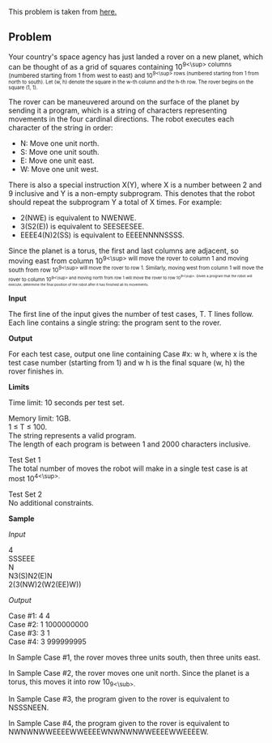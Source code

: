 This problem is taken from [here.](https://codingcompetitions.withgoogle.com/kickstart/round/000000000019ffc8/00000000002d83dc)

## Problem

Your country's space agency has just landed a rover on a new planet, which can be thought of as a grid of squares containing 10<sup>9<\sup> columns (numbered starting from 1 from west to east) and 10<sup>9<\sup> rows (numbered starting from 1 from north to south). Let (w, h) denote the square in the w-th column and the h-th row. The rover begins on the square (1, 1).
  
The rover can be maneuvered around on the surface of the planet by sending it a program, which is a string of characters representing movements in the four cardinal directions. The robot executes each character of the string in order:

- N: Move one unit north.
- S: Move one unit south.
- E: Move one unit east.
- W: Move one unit west.

There is also a special instruction X(Y), where X is a number between 2 and 9 inclusive and Y is a non-empty subprogram. This denotes that the robot should repeat the subprogram Y a total of X times. For example:

- 2(NWE) is equivalent to NWENWE.
- 3(S2(E)) is equivalent to SEESEESEE.
- EEEE4(N)2(SS) is equivalent to EEEENNNNSSSS.

Since the planet is a torus, the first and last columns are adjacent, so moving east from column 10<sup>9<\sup> will move the rover to column 1 and moving south from row 10<sup>9<\sup> will move the rover to row 1. Similarly, moving west from column 1 will move the rover to column 10<sup>9<\sup> and moving north from row 1 will move the rover to row 10<sup>9<\sup>. Given a program that the robot will execute, determine the final position of the robot after it has finished all its movements.

**Input**

The first line of the input gives the number of test cases, T. T lines follow. Each line contains a single string: the program sent to the rover.

**Output**

For each test case, output one line containing Case #x: w h, where x is the test case number (starting from 1) and w h is the final square (w, h) the rover finishes in.

**Limits**

Time limit: 10 seconds per test set.

Memory limit: 1GB.<br/>
1 ≤ T ≤ 100.<br/>
The string represents a valid program.<br/>
The length of each program is between 1 and 2000 characters inclusive.

Test Set 1<br/>
The total number of moves the robot will make in a single test case is at most 10<sup>4<\sup>.

Test Set 2<br/>
No additional constraints.

**Sample**

*Input*
 
4<br/>
SSSEEE<br/>
N<br/>
N3(S)N2(E)N<br/>
2(3(NW)2(W2(EE)W))

*Output*

Case #1: 4 4<br/>
Case #2: 1 1000000000<br/>
Case #3: 3 1<br/>
Case #4: 3 999999995
  
In Sample Case #1, the rover moves three units south, then three units east.

In Sample Case #2, the rover moves one unit north. Since the planet is a torus, this moves it into row 10<sub>9<\sub>.

In Sample Case #3, the program given to the rover is equivalent to NSSSNEEN.

In Sample Case #4, the program given to the rover is equivalent to NWNWNWWEEEEWWEEEEWNWNWNWWEEEEWWEEEEW.
